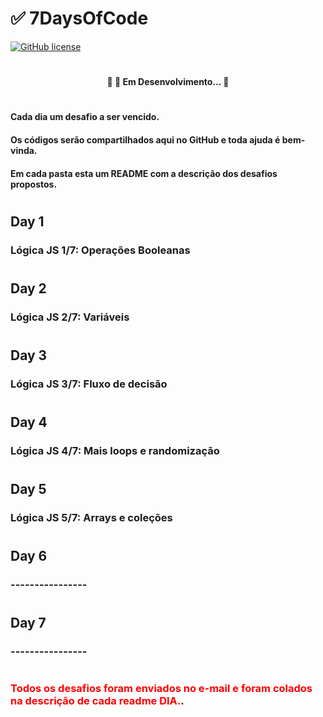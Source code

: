 # ✅  7DaysOfCode

[![GitHub license](https://img.shields.io/github/license/cabraldasilvac/7DaysOfCode?style=plastic)](https://github.com/cabraldasilvac/7DaysOfCode/blob/main/LICENSE)

#

<h4 align="center"> 
	🚧 🚀 Em Desenvolvimento...  🚧
</h4>

# 

#### Cada dia um desafio a ser vencido.
#### Os códigos serão compartilhados aqui no GitHub e toda ajuda é bem-vinda.

#### Em cada pasta esta um README com a descrição dos desafios propostos.

# 

## Day 1
### Lógica JS 1/7: Operações Booleanas

#

## Day 2
### Lógica JS 2/7: Variáveis

#


## Day 3
### Lógica JS 3/7: Fluxo de decisão

#


## Day 4
### Lógica JS 4/7: Mais loops e randomização


#


## Day 5
### Lógica JS 5/7: Arrays e coleções

#

## Day 6
### ----------------

#

## Day 7
### ----------------

#


###  <span style="color:red">Todos os desafios foram enviados no e-mail e foram colados na  descrição de cada readme DIA.</span>.

